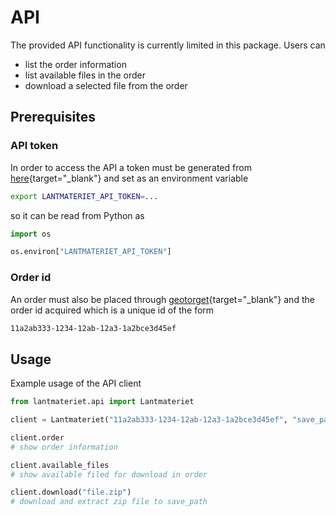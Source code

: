 # API

The provided API functionality is currently limited in this package.
Users can

- list the order information
- list available files in the order
- download a selected file from the order

## Prerequisites

### API token

In order to access the API a token must be generated from
[here](https://apimanager.lantmateriet.se){target="\_blank"} and
set as an environment variable

```bash
export LANTMATERIET_API_TOKEN=...
```

so it can be read from Python as

```python
import os

os.environ["LANTMATERIET_API_TOKEN"]
```

### Order id

An order must also be placed through
[geotorget](https://geotorget.lantmateriet.se){target="\_blank"}
and the order id acquired which is a unique id of the form

```bash
11a2ab333-1234-12ab-12a3-1a2bce3d45ef
```

## Usage

Example usage of the API client

```python
from lantmateriet.api import Lantmateriet

client = Lantmateriet("11a2ab333-1234-12ab-12a3-1a2bce3d45ef", "save_path")

client.order
# show order information

client.available_files
# show available filed for download in order

client.download("file.zip")
# download and extract zip file to save_path
```
